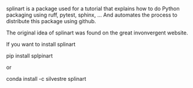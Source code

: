 splinart is a package used for a tutorial that explains how to do Python packaging using ruff, pytest, sphinx, ... And automates the process to distribute this package using github.

The original idea of splinart was found on the great invonvergent website.

If you want to install splinart

pip install splpinart

or

conda install -c silvestre splinart
